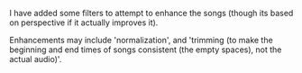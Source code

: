 I have added some filters to attempt to enhance the songs (though its based on perspective if it actually improves it).

Enhancements may include 'normalization', and 'trimming (to make the beginning and end times of songs consistent (the empty spaces), not the actual audio)'.
